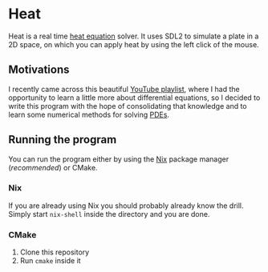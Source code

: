 # Heat
Heat is a real time [heat equation](https://en.wikipedia.org/wiki/Heat_equation)
solver.  It uses SDL2 to simulate a plate in a 2D space, on which you can apply
heat by using the left click of the mouse.

## Motivations
I recently came across this beautiful [YouTube
playlist](https://www.youtube.com/playlist?list=PLZHQObOWTQDNPOjrT6KVlfJuKtYTftqH6),
where I had the opportunity to learn a little more about differential equations,
so I decided to write this program with the hope of consolidating that knowledge
and to learn some numerical methods for solving
[PDEs](https://en.wikipedia.org/wiki/Partial_differential_equation).

## Running the program 
You can run the program either by using the [Nix](https://nixos.org/) package
manager (*recommended*) or CMake.

### Nix
If you are already using Nix you should probably already know the drill.  
Simply start `nix-shell` inside the directory and you are done.

### CMake
1. Clone this repository
2. Run `cmake` inside it
